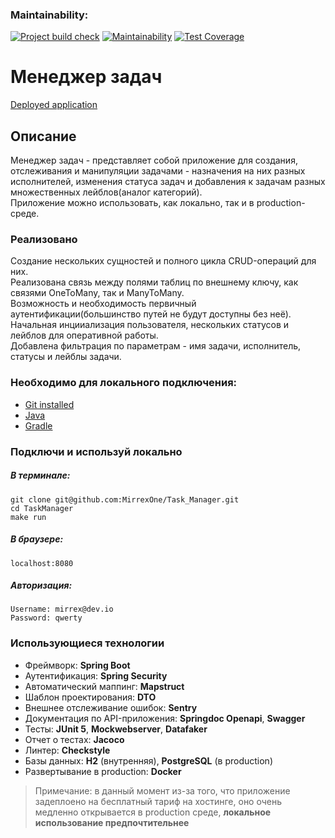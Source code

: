 <!--- ### Hexlet tests and linter status:
[![Actions Status](https://github.com/MirrexOne/java-project-99/actions/workflows/hexlet-check.yml/badge.svg)](https://github.com/MirrexOne/java-project-99/actions)
-->
### Maintainability:
[![Project build check](https://github.com/MirrexOne/java-project-99/actions/workflows/main.yml/badge.svg)](https://github.com/MirrexOne/java-project-99/actions)
[![Maintainability](https://api.codeclimate.com/v1/badges/456719fe54f7c2ebe27f/maintainability)](https://codeclimate.com/github/MirrexOne/java-project-99/maintainability)
[![Test Coverage](https://api.codeclimate.com/v1/badges/456719fe54f7c2ebe27f/test_coverage)](https://codeclimate.com/github/MirrexOne/java-project-99/test_coverage)

# Менеджер задач #
[Deployed application](https://task-tracker-1qam.onrender.com)

## Описание ##

Менеджер задач - представляет собой приложение для создания, отслеживания и манипуляции задачами - назначения на них разных исполнителей, изменения статуса задач и добавления к задачам разных множественных лейблов(аналог категорий).  
Приложение можно использовать, как локально, так и в production-среде. 

### Реализовано ###

Создание нескольких сущностей и полного цикла CRUD-операций для них.  
Реализована связь между полями таблиц по внешнему ключу, как связями OneToMany, так и ManyToMany.  
Возможность и необходимость первичный аутентификации(большинство путей не будут доступны без неё).  
Начальная инцииализация пользователя, нескольких статусов и лейблов для оперативной работы.  
Добавлена фильтрация по параметрам - имя задачи, исполнитель, статусы и лейблы задачи.  

### Необходимо для локального подключения: ###
- [Git installed](https://git-scm.com/book/en/v2/Getting-Started-Installing-Git)  
- [Java](https://www.oracle.com/java/technologies/downloads)  
- [Gradle](https://gradle.org/install)

### Подключи и используй локально ###
##### В терминале: #####
```
git clone git@github.com:MirrexOne/Task_Manager.git
cd TaskManager
make run
```
##### В браузере: #####
```
localhost:8080
```
##### Авторизация: #####
```
Username: mirrex@dev.io
Password: qwerty
```

### Использующиеся технологии ###
- Фреймворк: **Spring Boot**
- Аутентификация: **Spring Security**
- Автоматический маппинг: **Mapstruct**
- Шаблон проектирования: **DTO**
- Внешнее отслеживание ошибок: **Sentry**
- Документация по API-приложения: **Springdoc Openapi**, **Swagger**
- Тесты: **JUnit 5**, **Mockwebserver**, **Datafaker**
- Отчет о тестах: **Jacoco**
- Линтер: **Checkstyle**
- Базы данных: **H2** (внутренняя), **PostgreSQL** (в production)
- Развертывание в production: **Docker**
> Примечание: в данный момент из-за того, что приложение задеплоено на бесплатный тариф на хостинге, оно очень медленно открывается в production среде, **локальное использование предпочтительнее** 

<!---![image]()
![image]()
![image]()
![image]()-->

